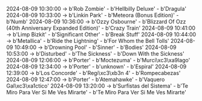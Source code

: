 2024-08-09 10:30:00 -> b'Rob Zombie' - b'Hellbilly Deluxe' - b'Dragula'
2024-08-09 10:33:00 -> b'Linkin Park' - b'Meteora (Bonus Edition)' - b'Numb'
2024-08-09 10:36:00 -> b'Ozzy Osbourne' - b'Blizzard Of Ozz (40th Anniversary Expanded Edition)' - b'Crazy Train'
2024-08-09 10:41:00 -> b'Limp Bizkit' - b'Significant Other' - b'Break Stuff'
2024-08-09 10:44:00 -> b'Metallica' - b'Ride the Lightning' - b'For Whom the Bell Tolls'
2024-08-09 10:49:00 -> b'Drowning Pool' - b'Sinner' - b'Bodies'
2024-08-09 10:53:00 -> b'Disturbed' - b'The Sickness' - b'Down With the Sickness'
2024-08-09 12:06:00 -> b'Porter' - b'Moctezuma' - b'Murci\xc3\xa9lago'
2024-08-09 12:34:00 -> b'Porter' - b'unknown' - b'Espiral'
2024-08-09 12:39:00 -> b'Los Concorde' - b'Regi\xc3\xb3n 4' - b'Rompecabezas'
2024-08-09 12:47:00 -> b'Porter' - b'Atemahawke' - b'Vaquero Gal\xc3\xa1ctico'
2024-08-09 13:20:00 -> b'Surfistas del Sistema' - b'Te Miro Para Ver Si Me Ves Mirarte' - b'Te Miro Para Ver Si Me Ves Mirarte'
